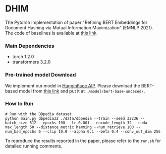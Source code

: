 # DHIM

The Pytorch implementation of paper "Refining BERT Embeddings for Document Hashing via Mutual Information Maximization" (EMNLP 2021). The code of baselines is available at [this link](https://github.com/J-zin/Semantic-Hashing-Models).

### Main Dependencies

- torch 1.2.0
- transformers 3.2.0

### Pre-trained model Download

We implement our model in [HugginFace AIP](https://huggingface.co/). Please download the BERT-based model from [this link](https://huggingface.co/bert-base-uncased/tree/main) and put it at `./model/bert-base-uncased/`.

### How to Run

```
# Run with the DBpedia dataset
python main.py dbpedia32 ./data/dbpedia --train --seed 32236 --batch_size 512 --epochs 100 --lr 0.001 --encode_length 32 --cuda --max_length 50 --distance_metric hamming --num_retrieve 100 --num_bad_epochs 6 --clip 10.0 --alpha 0.1 --beta 0.4 --conv_out_dim 256
```

To reproduce the results reported in the paper, please refer to the `run.sh` for detailed running comments.
